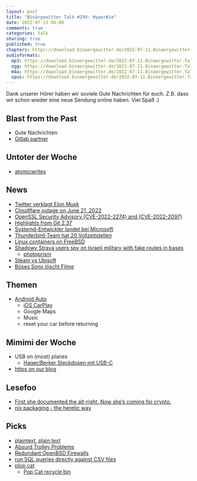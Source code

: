 ```yaml
---
layout: post
title: "Binärgewitter Talk #299: HyperWie"
date: 2022-07-13 06:00
comments: true
categories: talk
sharing: true
published: true
chapters: https://download.binaergewitter.de/2022-07-11.Binaergewitter.Talk.299.chapters.txt
audioformats:
  mp3: https://download.binaergewitter.de/2022-07-11.Binaergewitter.Talk.299.mp3
  ogg: https://download.binaergewitter.de/2022-07-11.Binaergewitter.Talk.299.ogg
  m4a: https://download.binaergewitter.de/2022-07-11.Binaergewitter.Talk.299.m4a
  opus: https://download.binaergewitter.de/2022-07-11.Binaergewitter.Talk.299.opus
---
```

Dank unserer Hörer haben wir soviele Gute Nachrichten für euch. Z.B. dass wir schon wieder eine neue Sendung online haben. Viel Spaß :)


## Blast from the Past
- Gute Nachrichten
- [Gitlab partner]( https://opsone.ch/de/managed-applications/gitlab )

## Untoter der Woche
- [atomicwrites]( https://twitter.com/balloob/status/1545509863651811333?s=20&t=RRX2aE7E4xrruw53Dgk3vw )

## News
- [Twitter verklagt Elon Musk]( https://www.golem.de/news/uebernahme-twitter-verklagt-elon-musk-2207-166749.html )
- [Cloudflare outage on June 21, 2022]( https://blog.cloudflare.com/cloudflare-outage-on-june-21-2022/ )
- [OpenSSL Security Advisory (CVE-2022-2274) and (CVE-2022-2097)]( https://www.openssl.org/news/secadv/20220705.txt )
- [Highlights from Git 2.37]( https://github.blog/2022-06-27-highlights-from-git-2-37/ )
- [Systemd-Entwickler landet bei Microsoft]( https://linuxnews.de/2022/07/systemd-entwickler-landet-bei-microsoft/ )
- [Thunderbird-Team hat 20 Vollzeitstellen]( https://www.golem.de/news/e-mail-client-thunderbird-team-hat-20-vollzeitstellen-2205-165773.html )
- [Linux containers on FreeBSD]( https://twitter.com/FreeBSDHelp/status/1536842326580281344?s=20&t=ayoxaNQ7dcIb37hpn1DyFw )
- [Shadowy Strava users spy on Israeli military with fake routes in bases]( https://www.theguardian.com/world/2022/jun/21/strava-users-spy-israeli-military-fake-routes-in-bases )
    - [photoprism](https://photoprism.app/editions)
- [Steam vs Ubisoft]( https://www.heise.de/news/Steam-Ubisoft-loescht-offenbar-mehrere-Spiele-aus-Bibliotheken-7168799.html )
- [Böses Sony löscht Filme]( https://www.heise.de/news/Playstation-Store-Sony-loescht-gekaufte-Filme-aus-der-Bibliothek-7166332.html )

## Themen
- [Android Auto]( https://www.android.com/auto/ )
  * [iOS CarPlay]( https://www.apple.com/ios/carplay/ )
  * Google Maps
  * Music
  * reset your car before returning

## Mimimi der Woche
- USB on (most) planes
    - [Hager/Berker Steckdosen mit USB-C](https://hager.com/de/aktuelles/2021-10/berker/steckdose-schuko-mit-usb )
- [https on our blog]( https://github.com/Binaergewitter/serious-bg/issues/376 )

## Lesefoo
- [First she documented the alt-right. Now she’s coming for crypto.]( https://www.washingtonpost.com/technology/2022/05/29/molly-white-crypto/ )
- [nix packaging - the heretic way]( https://zimbatm.com/notes/nix-packaging-the-heretic-way )

## Picks
- [plaintext, plain text]( https://docs.microsoft.com/en-us/style-guide/a-z-word-list-term-collections/p/plaintext-plain-text )
- [Absurd Trolley Problems]( https://neal.fun/absurd-trolley-problems/ )
- [Redundant OpenBSD Firewalls]( https://www.kotfu.net/guides/redundant-openbsd-firewalls/ )
- [run SQL queries directly against CSV files]( https://mobile.twitter.com/simonw/status/1539038172599836672 )
- [plop cat]( https://twitter.com/WholesomeMeme/status/1528815275012984834 )
  * [Pop Cat recycle bin]( https://www.youtube.com/watch?v=mYA_0_ueE6A )
